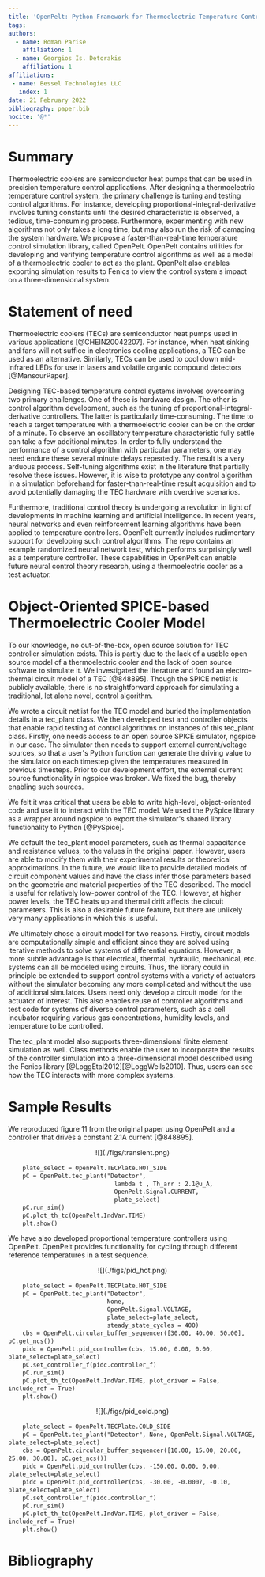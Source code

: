```yaml
---
title: 'OpenPelt: Python Framework for Thermoelectric Temperature Control System Development'
tags:
authors:
  - name: Roman Parise
    affiliation: 1
  - name: Georgios Is. Detorakis
    affiliation: 1
affiliations:
 - name: Bessel Technologies LLC
   index: 1
date: 21 February 2022
bibliography: paper.bib
nocite: '@*'
---
```


# Summary
Thermoelectric coolers are semiconductor heat pumps that can be used in
precision temperature control applications. After designing a thermoelectric
temperature control system, the primary challenge is tuning and testing
control algorithms. For instance, developing proportional-integral-derivative
involves tuning constants until the desired characteristic is observed, a
tedious, time-consuming process. Furthermore, experimenting with new algorithms
not only takes a long time, but may also run the risk of damaging the system
hardware. We propose a faster-than-real-time temperature control simulation
library, called OpenPelt. OpenPelt contains utilities for developing and
verifying temperature control algorithms as well as a model of a thermoelectric
cooler to act as the plant. OpenPelt also enables exporting simulation
results to Fenics to view the control system's impact on a three-dimensional
system.

# Statement of need
Thermoelectric coolers (TECs) are semiconductor heat pumps used in various applications [@CHEIN20042207].
For instance, when heat sinking and fans will not suffice in electronics cooling
applications, a TEC can be used as an alternative. Similarly, TECs can be used
to cool down mid-infrared LEDs for use in lasers and volatile organic compound
detectors [@MansourPaper].

Designing TEC-based temperature control systems involves overcoming two primary
challenges. One of these is hardware design. The other is control algorithm
development, such as the tuning of proportional-integral-derivative controllers.
The latter is particularly time-consuming. The time to reach a target
temperature with a thermoelectric cooler can be on the order of a minute.
To observe an oscillatory temperature characteristic fully settle can take
a few additional minutes. In order to fully understand the performance of a
control algorithm with particular parameters, one may need endure these
several minute delays repeatedly. The result is a very arduous process.
Self-tuning algorithms exist in the literature that partially resolve these
issues. However, it is wise to prototype any control algorithm in a simulation
beforehand for faster-than-real-time result acquisition and to avoid potentially
damaging the TEC hardware with overdrive scenarios.

Furthermore, traditional control theory is undergoing a revolution in light of
developments in machine learning and artificial intelligence. In recent
years, neural networks and even reinforcement learning algorithms have been
applied to temperature controllers. OpenPelt currently includes rudimentary
support for developing such control algorithms. The repo contains an example
randomized neural network test, which performs surprisingly well as a
temperature controller. These capabilities in OpenPelt can enable future
neural control theory research, using a thermoelectric cooler as a test
actuator.

# Object-Oriented SPICE-based Thermoelectric Cooler Model

To our knowledge, no out-of-the-box, open source solution for TEC controller simulation
exists. This is partly due to the lack of a usable open source model of a
thermoelectric cooler and the lack of open source software to simulate it.
We investigated the literature and found an electro-thermal circuit model
of a TEC [@848895]. Though the SPICE netlist is publicly available, there is no straightforward
approach for simulating a traditional, let alone novel, control algorithm.

We wrote a circuit netlist for the TEC model and buried the implementation
details in a tec_plant class. We then developed test and controller objects
that enable rapid testing of control algorithms on instances of this tec_plant class.
Firstly, one needs access to an open source SPICE simulator, ngspice in our case.
The simulator then needs to support external current/voltage sources, so that
a user's Python function can generate the driving value to the simulator on
each timestep given the temperatures measured in previous timesteps. Prior
to our development effort, the external current source functionality in ngspice
was broken. We fixed the bug, thereby enabling such sources.

We felt it was critical that users be able to write high-level, object-oriented
code and use it to interact with the TEC model. We used the PySpice library
as a wrapper around ngspice to export the simulator's shared library
functionality to Python [@PySpice].

We default the tec_plant model parameters, such as thermal capacitance
and resistance values, to the values in the original paper. However, users
are able to modify them with their experimental results or theoretical
approximations. In the future, we would like to provide detailed models of
circuit component values and have the class infer those parameters based on
the geometric and material properties of the TEC described. The model
is useful for relatively low-power control of the TEC. However, at higher
power levels, the TEC heats up and thermal drift affects the circuit parameters.
This is also a desirable future feature, but there are unlikely very many
applications in which this is useful.

We ultimately chose a circuit model for two reasons. Firstly, circuit models
are computationally simple and efficient since they are solved using
iterative methods to solve systems of differential equations. However,
a more subtle advantage is that electrical, thermal, hydraulic, mechanical, etc.
systems can all be modeled using circuits. Thus, the library could in principle
be extended to support control systems with a variety of actuators without
the simulator becoming any more complicated and without the use of additional
simulators. Users need only develop a circuit model for the actuator of
interest. This also enables reuse of controller algorithms and test code
for systems of diverse control parameters, such as a cell incubator requiring
various gas concentrations, humidity levels, and temperature to be controlled.

The tec_plant model also supports three-dimensional finite element simulation
as well. Class methods enable the user to incorporate the results of the
controller simulation into a three-dimensional model described using the Fenics
library [@LoggEtal2012][@LoggWells2010]. Thus, users can see how the TEC interacts with more complex systems.

# Sample Results
We reproduced figure 11 from the original paper using OpenPelt and a controller
that drives a constant 2.1A current [@848895].

<div style="text-align:center">![](./figs/transient.png)</div>

        plate_select = OpenPelt.TECPlate.HOT_SIDE
        pC = OpenPelt.tec_plant("Detector",
                                  lambda t , Th_arr : 2.1@u_A,
                                  OpenPelt.Signal.CURRENT,
                                  plate_select)
        pC.run_sim()
        pC.plot_th_tc(OpenPelt.IndVar.TIME)
        plt.show()

We have also developed proportional temperature controllers using OpenPelt.
OpenPelt provides functionality for cycling through different reference
temperatures in a test sequence.

<div style="text-align:center">![](./figs/pid_hot.png)</div>

        plate_select = OpenPelt.TECPlate.HOT_SIDE
        pC = OpenPelt.tec_plant("Detector",
                                None,
                                OpenPelt.Signal.VOLTAGE,
                                plate_select=plate_select,
                                steady_state_cycles = 400)
        cbs = OpenPelt.circular_buffer_sequencer([30.00, 40.00, 50.00], pC.get_ncs())
        pidc = OpenPelt.pid_controller(cbs, 15.00, 0.00, 0.00, plate_select=plate_select)
        pC.set_controller_f(pidc.controller_f)
        pC.run_sim()
        pC.plot_th_tc(OpenPelt.IndVar.TIME, plot_driver = False, include_ref = True)
        plt.show()

<div style="text-align:center">![](./figs/pid_cold.png)</div>

        plate_select = OpenPelt.TECPlate.COLD_SIDE
        pC = OpenPelt.tec_plant("Detector", None, OpenPelt.Signal.VOLTAGE, plate_select=plate_select)
        cbs = OpenPelt.circular_buffer_sequencer([10.00, 15.00, 20.00, 25.00, 30.00], pC.get_ncs())
        pidc = OpenPelt.pid_controller(cbs, -150.00, 0.00, 0.00, plate_select=plate_select)
        pidc = OpenPelt.pid_controller(cbs, -30.00, -0.0007, -0.10, plate_select=plate_select)
        pC.set_controller_f(pidc.controller_f)
        pC.run_sim()
        pC.plot_th_tc(OpenPelt.IndVar.TIME, plot_driver = False, include_ref = True)
        plt.show()

# Bibliography
